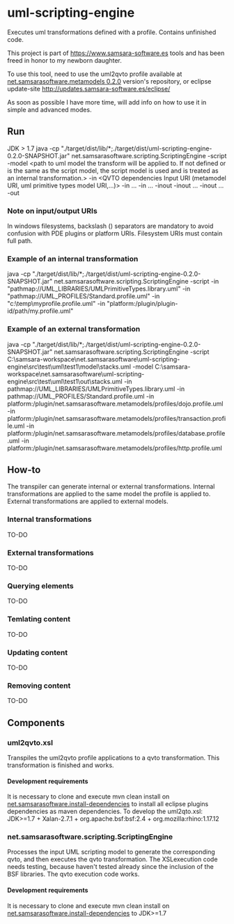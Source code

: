 # uml-scripting-engine
Executes uml transformations defined with a profile.
Contains unfinished code.

This project is part of https://www.samsara-software.es tools and has been freed in honor to my newborn daughter.

To use this tool, need to use the uml2qvto profile available at [net.samsarasoftware.metamodels 0.2.0](https://github.com/perelengo/net.samsarasoftware.metamodels/tree/net.samsarasoftware.metamodels-0.2.0) version's repository, or eclipse update-site http://updates.samsara-software.es/eclipse/

As soon as possible I have more time, will add info on how to use it in simple and advanced modes.

## Run
JDK > 1.7
java -cp "./target/dist/lib/*;./target/dist/uml-scripting-engine-0.2.0-SNAPSHOT.jar"  net.samsarasoftware.scripting.ScriptingEngine
  -script <path to uml model with the uml2qvto profile applied>
  -model <path to uml model the transform will be applied to. If not defined or is the same as the script model, the script model is used and is treated as an internal transformation.>
  -in <QVTO dependencies Input URI (metamodel URI, uml primitive types model URI,...)>
  -in ...
  -in ...
  -inout <additional URIs of files that are input and output at the same time>
  -inout ...
  -inout ...
  -out <additional URIs of files that are output files>
  
### Note on input/output URIs
In windows filesystems, backslash (\) separators are mandatory to avoid confusion with PDE plugins or platform URIs.
Filesystem URIs must contain full path.

### Example of an internal transformation
java -cp "./target/dist/lib/*;./target/dist/uml-scripting-engine-0.2.0-SNAPSHOT.jar"  net.samsarasoftware.scripting.ScriptingEngine
  -script <path to uml model with the uml2qvto profile applied>
  -in "pathmap://UML_LIBRARIES/UMLPrimitiveTypes.library.uml"
  -in "pathmap://UML_PROFILES/Standard.profile.uml"
  -in "c:\temp\myprofile.profile.uml"
  -in "platform:/plugin/plugin-id/path/my.profile.uml"

### Example of an external transformation
java -cp "./target/dist/lib/*;./target/dist/uml-scripting-engine-0.2.0-SNAPSHOT.jar"  net.samsarasoftware.scripting.ScriptingEngine
 -script C:\samsara-workspace\net.samsarasoftware\uml-scripting-engine\src\test\uml\test1\model\stacks.uml 
 -model C:\samsara-workspace\net.samsarasoftware\uml-scripting-engine\src\test\uml\test1\out\stacks.uml
 -in pathmap://UML_LIBRARIES/UMLPrimitiveTypes.library.uml
 -in pathmap://UML_PROFILES/Standard.profile.uml
 -in platform:/plugin/net.samsarasoftware.metamodels/profiles/dojo.profile.uml
 -in platform:/plugin/net.samsarasoftware.metamodels/profiles/transaction.profile.uml
 -in platform:/plugin/net.samsarasoftware.metamodels/profiles/database.profile.uml
 -in platform:/plugin/net.samsarasoftware.metamodels/profiles/http.profile.uml


## How-to
The transpiler can generate internal or external transformations.
Internal transformations are applied to the same model the profile is applied to.
External transformations are applied to external models.

### Internal transformations
TO-DO

### External transformations
TO-DO

### Querying elements
TO-DO

### Temlating content
TO-DO

### Updating content
TO-DO

### Removing content
TO-DO

## Components
### uml2qvto.xsl
Transpiles the uml2qvto profile applications to a qvto transformation.
This transformation is finished and works.

#### Development requirements
It is necessary to clone and execute mvn clean install on [net.samsarasoftware.install-dependencies](https://github.com/perelengo/net.samsarasoftware.install-dependencies) to install all eclipse plugins dependencies as maven dependencies.
To develop the uml2qto.xsl: JDK>=1.7 + Xalan-2.7.1 + org.apache.bsf:bsf:2.4 + org.mozilla:rhino:1.17.12



### net.samsarasoftware.scripting.ScriptingEngine
Processes the input UML scripting model to generate the corresponding qvto, and then executes the qvto transformation.
The XSLexecution code needs testing, because haven't tested already since the inclusion of the BSF libraries.
The qvto execution code works.

#### Development requirements
It is necessary to clone and execute mvn clean install on [net.samsarasoftware.install-dependencies](https://github.com/perelengo/net.samsarasoftware.install-dependencies) to JDK>=1.7
